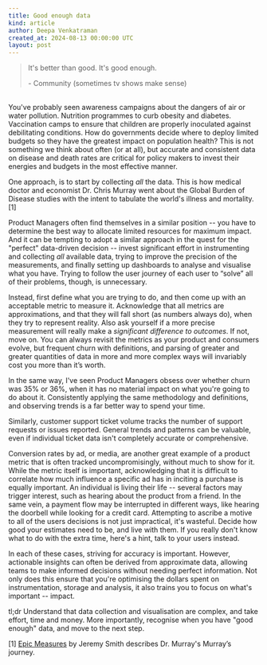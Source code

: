 ```yaml
---
title: Good enough data
kind: article
author: Deepa Venkatraman
created_at: 2024-08-13 00:00:00 UTC
layout: post
---
```

> It's better than good. It's good enough.
>
> \- Community (sometimes tv shows make sense)

\
You've probably seen awareness campaigns about the dangers of air or water pollution. Nutrition programmes to curb obesity and diabetes. Vaccination camps to ensure that children are properly inoculated against debilitating conditions. How do governments decide where to deploy limited budgets so they have the greatest impact on population health? This is not something we think about often (or at all), but accurate and consistent data on disease and death rates are critical for policy makers to invest their energies and budgets in the most effective manner.

One approach, is to start by collecting _all_ the data. This is how medical doctor and economist Dr. Chris Murray went about the Global Burden of Disease studies with the intent to tabulate the world's illness and mortality. [1]

Product Managers often find themselves in a similar position -- you have to determine the best way to allocate limited resources for maximum impact. And it can be tempting to adopt a similar approach in the quest for the "perfect" data-driven decision -- invest significant effort in instrumenting and collecting _all_ available data, trying to improve the precision of the measurements, and finally setting up dashboards to analyse and visualise what you have. Trying to follow the user journey of each user to “solve” all of their problems, though, is unnecessary. 

Instead, first define what you are trying to do, and then come up with an acceptable metric to measure it. Acknowledge that all metrics are approximations, and that they will fall short (as numbers always do), when they try to represent reality. Also ask yourself if a more precise measurement will really make a _significant difference to outcomes_. If not, move on. You can always revisit the metrics as your product and consumers evolve, but frequent churn with definitions, and parsing of greater and greater quantities of data in more and more complex ways will invariably cost you more than it’s worth.

In the same way, I've seen Product Managers obsess over whether churn was 35% or 36%, when it has no material impact on what you're going to do about it. Consistently applying the same methodology and definitions, and observing trends is a far better way to spend your time.

Similarly, customer support ticket volume tracks the number of support requests or issues reported. General trends and patterns can be valuable, even if individual ticket data isn't completely accurate or comprehensive.

Conversion rates by ad, or media, are another great example of a product metric that is often tracked uncompromisingly, without much to show for it. While the metric itself is important, acknowledging that it is difficult to correlate how much influence a specific ad has in inciting a purchase is equally important. An individual is living their life -- several factors may trigger interest, such as hearing about the product from a friend. In the same vein, a payment flow may be interrupted in different ways, like hearing the doorbell while looking for a credit card. Attempting to ascribe a motive to all of the users decisions is not just impractical, it's wasteful. Decide how good your estimates need to be, and live with them. If you really don't know what to do with the extra time, here's a hint, talk to your users instead.

In each of these cases, striving for accuracy is important. However, actionable insights can often be derived from approximate data, allowing teams to make informed decisions without needing perfect information. Not only does this ensure that you're optimising the dollars spent on instrumentation, storage and analysis, it also trains you to focus on what's important -- impact.

tl;dr Understand that data collection and visualisation are complex, and take effort, time and money. More importantly, recognise when you have "good enough" data, and move to the next step.

[1]
[Epic Measures](https://www.goodreads.com/book/show/22693187-epic-measures) by Jeremy Smith describes Dr. Murray's Murray’s journey. 
